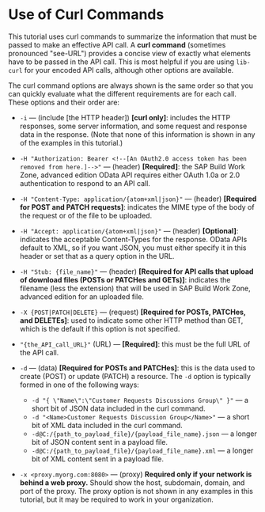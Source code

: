 <!-- loio7b1bb579c02d435ebe590f85c8f502a1 -->

# Use of Curl Commands

This tutorial uses curl commands to summarize the information that must be passed to make an effective API call. A **curl command** \(sometimes pronounced "see-URL"\) provides a concise view of exactly what elements have to be passed in the API call. This is most helpful if you are using `lib-curl` for your encoded API calls, although other options are available.

The curl command options are always shown is the same order so that you can quickly evaluate what the different requirements are for each call. These options and their order are:

-   `-i` — \(include \[the HTTP header\]\) **\[curl only\]**: includes the HTTP responses, some server information, and some request and response data in the response. \(Note that none of this information is shown in any of the examples in this tutorial.\)
-   `-H "Authorization: Bearer <!--[An OAuth2.0 access token has been removed from here.]-->"` — \(header\) **\[Required\]**: the SAP Build Work Zone, advanced edition OData API requires either OAuth 1.0a or 2.0 authentication to respond to an API call.
-   `-H "Content-Type: application/{atom+xml|json}"` — \(header\) **\[Required for POST and PATCH requests\]**: indicates the MIME type of the body of the request or of the file to be uploaded.
-   `-H "Accept: application/{atom+xml|json}"` — \(header\) **\[Optional\]**: indicates the acceptable Content-Types for the response. OData APIs default to XML, so if you want JSON, you must either specify it in this header or set that as a query option in the URL.
-   `-H "Stub: {file_name}"` — \(header\) **\[Required for API calls that upload of download files \(POSTs or PATCHes and GETs\)\]**: indicates the filename \(less the extension\) that will be used in SAP Build Work Zone, advanced edition for an uploaded file.
-   `-X {POST|PATCH|DELETE}` — \(request\) **\[Required for POSTs, PATCHes, and DELETEs\]**: used to indicate some other HTTP method than GET, which is the default if this option is not specified.
-   `"{the_API_call_URL}"` \(URL\) — **\[Required\]**: this must be the full URL of the API call.
-   `-d` — \(data\) **\[Required for POSTs and PATCHes\]**: this is the data used to create \(POST\) or update \(PATCH\) a resource. The `-d` option is typically formed in one of the following ways:
    -   `-d "{ \"Name\":\"Customer Requests Discussions Group\" }"` — a short bit of JSON data included in the curl command.
    -   `-d "<Name>Customer Requests Discussion Group</Name>"` — a short bit of XML data included in the curl command.
    -   `-d@C:/{path_to_payload_file}/{payload_file_name}.json` — a longer bit of JSON content sent in a payload file.
    -   `-d@C:/{path_to_payload_file}/{payload_file_name}.xml` — a longer bit of XML content sent in a payload file.

-   `-x <proxy.myorg.com:8080>` — \(proxy\) **Required only if your network is behind a web proxy.** Should show the host, subdomain, domain, and port of the proxy. The proxy option is not shown in any examples in this tutorial, but it may be required to work in your organization.

